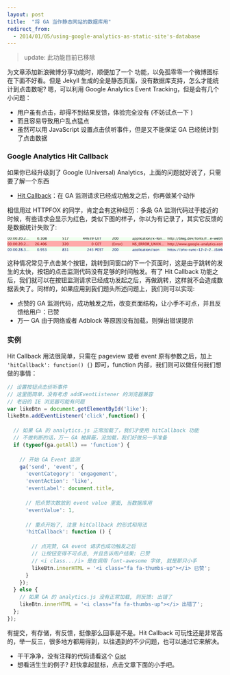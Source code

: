 ```yaml
---
layout: post
title:  "将 GA 当作静态网站的数据库用"
redirect_from:
  - 2014/01/05/using-google-analytics-as-static-site's-database
---
```


> update: 此功能目前已移除

为文章添加新浪微博分享功能时，顺便加了一个 <i class="fa fa-thumbs-up"></i> 功能，以免孤零零一个微博图标在下面不好看。但是 Jekyll 生成的全是静态页面，没有数据库支持，怎么才能统计到点击数呢? 嗯，可以利用 Google Analytics Event Tracking，但是会有几个小问题：

* 用户虽有点击，却得不到结果反馈，体验完全没有 (不妨试点一下 <a class="fa fa-thumbs-up"></a> )
* 而且容易导致用户乱点猛点
* 虽然可以用 JavaScript 设置点击侦听事件，但是又不能保证 GA 已经统计到了点击数据

### Google Analytics Hit Callback

如果你已经升级到了 Google (Universal) Analytics，上面的问题就好说了，只需要了解一个东西

* [Hit Callback]：在 GA 监测请求已经成功触发之后，你再做某个动作

相信用过 HTTPFOX 的同学，肯定会有这种经历：多条 GA 监测代码过于接近的时候，有些请求会显示为红色，类似下图的样子，你以为有记录了，其实它反馈的是数据统计失败了:

![GA-Error](/files/2014/01/05/ga-error.png)

这种情况常见于点击某个按钮，跳转到同窗口的下一个页面时，这是由于跳转的发生的太快，按钮的点击监测代码没有足够的时间触发。有了 Hit Callback 功能之后，我们就可以在按钮监测请求已经成功发起之后，再做跳转，这样就不会造成数据丢失了。同样的，如果应用到我们题头所述问题上，我们则可以实现:

* 点赞的 GA 监测代码，成功触发之后，改变页面结构，让小手不可点，并且反馈给用户：已赞
* 万一 GA 由于网络或者 Adblock 等原因没有加载，则弹出错误提示

### 实例

Hit Callback 用法很简单，只需在 pageview 或者 event 原有参数之后，加上 `'hitCallback': function() {}` 即可，function 内部，我们则可以做任何我们想做的事情：

```js
// 设置按钮点击侦听事件
// 这里图简单，没有考虑 addEventListener 的浏览器兼容
// 老旧的 IE 浏览器可能有问题
var likeBtn = document.getElementById('like');
likeBtn.addEventListener('click',function() {

  // 如果 GA 的 analytics.js 正常加载了，我们才使用 hitCallback 功能
  // 不做判断的话，万一 GA 被屏蔽，没加载，我们好做另一手准备
  if (typeof(ga.getAll) == 'function') {

    // 开始 GA Event 监测
    ga('send', 'event', {
      'eventCategory': 'engagement',
      'eventAction': 'like',
      'eventLabel': document.title,

      // 把点赞次数放到 event value 里面, 当数据库用
      'eventValue': 1,

      // 重点开始了, 注意 hitCallback 的形式和用法
      'hitCallback': function () {

        // 点完赞, GA event 请求也成功触发之后
        // 让按钮变得不可点击, 并且告诉用户结果: 已赞
        // <i class.../i> 是在调用 font-awesome 字体, 就是那只小手
        likeBtn.innerHTML = '<i class="fa fa-thumbs-up"></i> 已赞';
      }
    });
  } else {
    // 如果 GA 的 analytics.js 没有正常加载, 则反馈: 出错了
    likeBtn.innerHTML = '<i class="fa fa-thumbs-up"></i> 出错了';
  };
});
```

有提交，有存储，有反馈，挺像那么回事是不是。Hit Callback 可玩性还是非常高的，举一反三，很多地方都用得到，以往遇到的不少问题，也可以通过它来解决。

* 干干净净，没有注释的代码请看这个 [Gist]
* 想看活生生的例子? 赶快拿起鼠标，点击文章下面的小手吧。


[Hit Callback]: https://developers.google.com/analytics/devguides/collection/analyticsjs/advanced#hitCallback
[Gist]: https://gist.github.com/placeless/8269417
